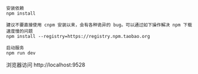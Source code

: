 ```

安装依赖
npm install

建议不要直接使用 cnpm 安装以来，会有各种诡异的 bug。可以通过如下操作解决 npm 下载速度慢的问题
npm install --registry=https://registry.npm.taobao.org

启动服务
npm run dev
```

浏览器访问 http://localhost:9528
